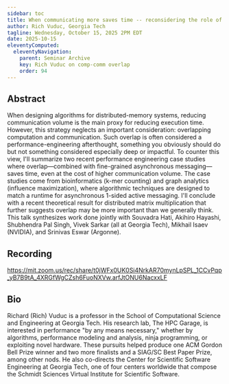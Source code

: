 ```yaml
---
sidebar: toc
title: When communicating more saves time -- reconsidering the role of computation-communication overlap
author: Rich Vuduc, Georgia Tech
tagline: Wednesday, October 15, 2025 2PM EDT
date: 2025-10-15
eleventyComputed:
  eleventyNavigation:
    parent: Seminar Archive
    key: Rich Vuduc on comp-comm overlap
    order: 94
---
```


## Abstract
   
When designing algorithms for distributed-memory systems, reducing communication volume is the main proxy for reducing execution time. However, this strategy neglects an important consideration: overlapping computation and communication. Such overlap is often considered a performance-engineering afterthought, something you obviously should do but not something considered especially deep or impactful. To counter this view, I'll summarize two recent performance engineering case studies where overlap—combined with fine-grained asynchronous messaging—saves time, even at the cost of higher communication volume. The case studies come from bioinformatics (k-mer counting) and graph analytics (influence maximization), where algorithmic techniques are designed to match a runtime for asynchronous 1-sided active messaging. I'll conclude with a recent theoretical result for distributed matrix multiplication that further suggests overlap may be more important than we generally think. This talk synthesizes work done jointly with Souvadra Hati, Akihiro Hayashi, Shubhendra Pal Singh, Vivek Sarkar (all at Georgia Tech), Mikhail Isaev (NVIDIA), and Srinivas Eswar (Argonne).

## Recording

https://mit.zoom.us/rec/share/t0jWFx0UK0Si4NrkAR70mynLpSPL_1CCvPqp_yB7B9tA_4XRGfWgCZsh6FuoNXVw.arfJtONU6NacxxLF

## Bio

Richard (Rich) Vuduc is a professor in the School of Computational Science and Engineering at Georgia Tech. His research lab, The HPC Garage, is interested in performance "by any means necessary," whether by algorithms, performance modeling and analysis, ninja programming, or exploiting novel hardware. These pursuits helped produce one ACM Gordon Bell Prize winner and two more finalists and a SIAG/SC Best Paper Prize, among other nods. He also co-directs the Center for Scientific Software Engineering at Georgia Tech, one of four centers worldwide that compose the Schmidt Sciences Virtual Institute for Scientific Software.